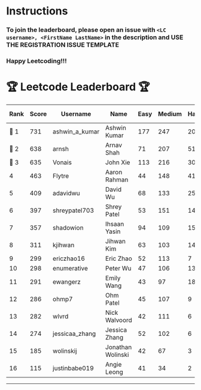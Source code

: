 # Instructions
### To join the leaderboard, please open an issue with `<LC username>, <FirstName LastName>` in the description and USE THE REGISTRATION ISSUE TEMPLATE
### Happy Leetcoding!!!


# 🏆 Leetcode Leaderboard 🏆

| Rank | Score | Username       | Name | Easy | Medium | Hard | Problems Solved |
|------|----------------|-----------------|-------------------|--------------|--------------|--------------|--------------|
| 🥇 1 | 731 | ashwin_a_kumar | Ashwin Kumar | 177 | 247 | 20 | 444 |
| 🥈 2 | 638 | arnsh | Arnav Shah | 71 | 207 | 51 | 329 |
| 🥉 3 | 635 | Vonais | John Xie | 113 | 216 | 30 | 359 |
| 4 | 463 | Flytre | Aaron Rahman | 44 | 148 | 41 | 233 |
| 5 | 409 | adavidwu | David Wu | 68 | 133 | 25 | 226 |
| 6 | 397 | shreypatel703 | Shrey Patel | 53 | 151 | 14 | 218 |
| 7 | 357 | shadowion | Ihsaan Yasin | 94 | 109 | 15 | 218 |
| 8 | 311 | kjihwan | Jihwan Kim | 63 | 103 | 14 | 180 |
| 9 | 299 | ericzhao16 | Eric Zhao | 52 | 113 | 7 | 172 |
| 10 | 298 | enumerative | Peter Wu | 47 | 106 | 13 | 166 |
| 11 | 291 | ewangerz | Emily Wang | 43 | 97 | 18 | 158 |
| 12 | 286 | ohmp7 | Ohm Patel | 45 | 107 | 9 | 161 |
| 13 | 282 | wlvrd | Nick Walvoord | 42 | 111 | 6 | 159 |
| 14 | 274 | jessicaa_zhang | Jessica Zhang | 52 | 102 | 6 | 160 |
| 15 | 185 | wolinskij | Jonathan Wolinski | 42 | 67 | 3 | 112 |
| 16 | 115 | justinbabe019 | Angie Leong | 41 | 34 | 2 | 77 |
---